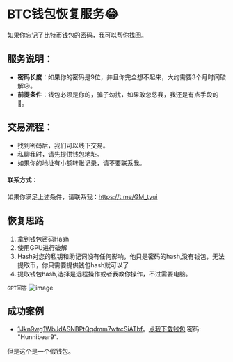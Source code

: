 # BTC钱包恢复服务😂

如果你忘记了比特币钱包的密码，我可以帮你找回。

## 服务说明：
- **密码长度**：如果你的密码是9位，并且你完全想不起来，大约需要3个月时间破解😥。
- **前提条件**：钱包必须是你的，骗子勿扰，如果敢忽悠我，我还是有点手段的🤣。

## 交易流程：
- 找到密码后，我们可以线下交易。
- 私聊我时，请先提供钱包地址。
- 如果你的地址有小额转账记录，请不要联系我。

#### 联系方式：
如果你满足上述条件，请联系我：https://t.me/GM_tyui

## 恢复思路

1. 拿到钱包密码Hash
2. 使用GPU进行破解
3. Hash对您的私钥和助记词没有任何影响，他只是密码的hash,没有钱包，无法提取币，你只需要提供钱包hash就可以了
4. 提取钱包hash,选择是远程操作或者我教你操作，不过需要电脑。

`GPT回答`
![image](https://github.com/user-attachments/assets/8742f159-7a19-48ac-b980-d53e2813123a)


## 成功案例

- [1Jkn9wg1WbJdASNBPtQqdmm7wtrcSiATbf](https://www.blockchain.com/explorer/addresses/btc/1Jkn9wg1WbJdASNBPtQqdmm7wtrcSiATbf)。[点我下载钱包](https://www.chessfaucet.com/downloads/wallet_fake_008.dat) 密码: "Hunnibear9".

但是这个是一个假钱包。














